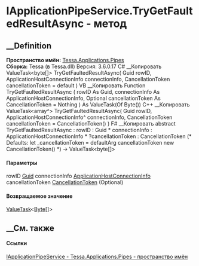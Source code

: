# IApplicationPipeService.TryGetFaultedResultAsync - метод
##  __Definition
 **Пространство имён:**
[Tessa.Applications.Pipes](N_Tessa_Applications_Pipes.htm)  
 **Сборка:** Tessa (в Tessa.dll) Версия: 3.6.0.17
C# __Копировать
    ValueTask<byte[]> TryGetFaultedResultAsync(
    	Guid rowID,
    	ApplicationHostConnectionInfo connectionInfo,
    	CancellationToken cancellationToken = default
    )
VB __Копировать
     Function TryGetFaultedResultAsync ( 
    	rowID As Guid,
    	connectionInfo As ApplicationHostConnectionInfo,
    	Optional cancellationToken As CancellationToken = Nothing
    ) As ValueTask(Of Byte())
C++ __Копировать
    ValueTask<array<unsigned char>^> TryGetFaultedResultAsync(
    	Guid rowID, 
    	ApplicationHostConnectionInfo^ connectionInfo, 
    	CancellationToken cancellationToken = CancellationToken()
    )
F# __Копировать
     abstract TryGetFaultedResultAsync : 
            rowID : Guid * 
            connectionInfo : ApplicationHostConnectionInfo * 
            ?cancellationToken : CancellationToken 
    (* Defaults:
            let _cancellationToken = defaultArg cancellationToken new CancellationToken()
    *)
    -> ValueTask<byte[]> 
#### Параметры
rowID [Guid](https://learn.microsoft.com/dotnet/api/system.guid)
connectionInfo
[ApplicationHostConnectionInfo](T_Tessa_Applications_Services_TessaServer_ApplicationHostConnectionInfo.htm)
cancellationToken
[CancellationToken](https://learn.microsoft.com/dotnet/api/system.threading.cancellationtoken)
(Optional)
#### Возвращаемое значение
[ValueTask](https://learn.microsoft.com/dotnet/api/system.threading.tasks.valuetask-1)<[Byte](https://learn.microsoft.com/dotnet/api/system.byte)[]>
##  __См. также
#### Ссылки
[IApplicationPipeService -
](T_Tessa_Applications_Pipes_IApplicationPipeService.htm)
[Tessa.Applications.Pipes - пространство имён](N_Tessa_Applications_Pipes.htm)
